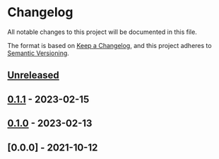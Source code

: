 # Changelog

All notable changes to this project will be documented in this file.

The format is based on [Keep a Changelog](https://keepachangelog.com/en/1.0.0/),
and this project adheres to [Semantic Versioning](https://semver.org/spec/v2.0.0.html).

## [Unreleased]

## [0.1.1] - 2023-02-15

## [0.1.0] - 2023-02-13

## [0.0.0] - 2021-10-12

[Unreleased]: https://github.com/D8-X/d8x-trader-backend/compare/v0.1.1...HEAD

[0.1.1]: https://github.com/D8-X/d8x-trader-backend/compare/v0.1.0...v0.1.1

[0.1.0]: https://github.com/D8-X/d8x-trader-backend/compare/79ee52988ec4c6453171acceb879a2b507eaf435...v0.1.0
